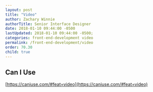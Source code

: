 ```yaml
---
layout: post
title: "Video"
author: Zachary Winnie
authorTitle: Senior Interface Designer
date: 2018-01-10 09:44:00 -0500
lastUpdated: 2018-01-10 09:44:00 -0500;
categories: front-end-development video
permalink: /front-end-development/video
order: 70.30
child: true
---
```


## Can I Use

[https://caniuse.com/#feat=video](https://caniuse.com/#feat=video)